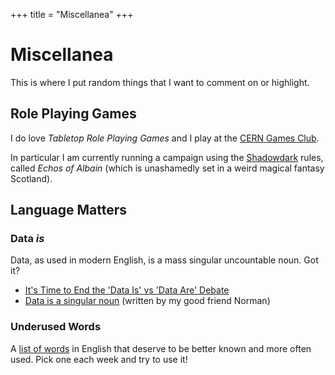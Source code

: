 +++
title = "Miscellanea"
+++

# Miscellanea

This is where I put random things that I want to comment on or highlight.

## Role Playing Games

I do love *Tabletop Role Playing Games* and I play at the [CERN Games
Club](https://games-club.web.cern.ch/rpgs).

In particular I am currently running a campaign using the
[Shadowdark](https://www.thearcanelibrary.com/pages/shadowdark) rules, called
*Echos of Albain* (which is unashamedly set in a weird magical fantasy
Scotland).

## Language Matters

### Data *is*

Data, as used in modern English, is a mass singular uncountable noun. Got it?

- [It's Time to End the 'Data Is' vs 'Data Are' Debate](https://www.vice.com/en/article/594aj8/its-time-to-end-the-data-is-vs-data-are-debate)
- [Data is a singular noun](http://purl.org/nxg/note/singular-data) (written by my good friend Norman)

### Underused Words

A [list of words](https://wordwarriors.wayne.edu/list) in English that deserve to be better known and more often used. Pick one each week and try to use it!
